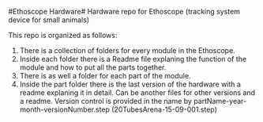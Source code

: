#Ethoscope Hardware#
Hardware repo for Ethoscope (tracking system device for small animals)

This repo is organized as follows:
  1. There is a collection of folders for every module in the Ethoscope.
  2. Inside each folder there is a Readme file explaning the function of the module and how to put all the parts together.
  3. There is as well a folder for each part of the module.
  4. Inside the part folder there is the last version of the hardware with a readme explaning it in detail. Can be another files for other versions and a readme.
Version control is provided in the name by partName-year-month-versionNumber.step (20TubesArena-15-09-001.step)

